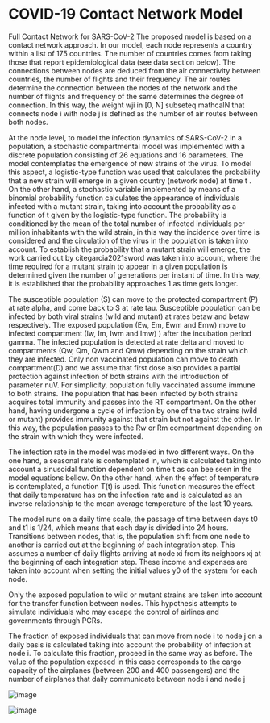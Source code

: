 # COVID-19 Contact Network Model
Full Contact Network for SARS-CoV-2 
The proposed model is based on a contact network approach. In our model, each node represents a country within a list of 175 countries. The number of countries comes from taking those that report epidemiological data (see data section below). The connections between nodes are deduced from the air connectivity between countries, the number of flights and their frequency. The air routes determine the connection between the nodes of the network and the number of flights and frequency of the same determines the degree of connection. In this way, the weight wji in [0, N] subseteq  mathcalN that connects node i with node j is defined as the number of air routes between both nodes. 

At the node level, to model the infection dynamics of SARS-CoV-2 in a population, a stochastic compartmental model was implemented with a discrete population consisting of 26 equations and 16 parameters. The model contemplates the emergence of new strains of the virus. To model this aspect, a logistic-type function was used that calculates the probability that a new strain will emerge in a given country (network node) at time t . On the other hand, a stochastic variable implemented by means of a binomial probability function calculates the appearance of individuals infected with a mutant strain, taking into account the probability as a function of t given by the logistic-type function. The probability is conditioned by the mean of the total number of infected individuals per million inhabitants with the wild strain, in this way the incidence over time is considered and the circulation of the virus in the population is taken into account. To establish the probability that a mutant strain will emerge, the work carried out by citegarcia2021sword was taken into account, where the time required for a mutant strain to appear in a given population is determined given the number of generations per instant of time. In this way, it is established that the probability approaches 1 as time gets longer. 


The susceptible population (S) can move to the protected compartment (P) at rate alpha, and come back to S at rate tau. Susceptible population can be infected by both viral strains (wild and mutant) at rates betaw and betaw respectively. The exposed population (Ew, Em, Ewm and Emw) move to infected compartment (Iw, Im, Iwm and Imw) ) after the incubation period gamma. The infected population is detected at rate delta and moved to compartments (Qw, Qm, Qwm and Qmw) depending on the strain which they are infected. Only non vaccinated population can move to death compartment(D) and we assume that first dose also provides a partial protection against infection of both strains with the introduction of parameter nuV. For simplicity, population fully vaccinated assume immune to both strains. The population that has been infected by both strains acquires total immunity and passes into the RT compartment. On the other hand, having undergone a cycle of infection by one of the two strains (wild or mutant) provides immunity against that strain but not against the other. In this way, the population passes to the Rw or Rm compartment depending on the strain with which they were infected.

The infection rate in the model was modeled in two different ways. On the one hand, a seasonal rate is contemplated in, which is calculated taking into account a sinusoidal function dependent on time t as can bee seen in the model equations bellow. On the other hand, when the effect of temperature is contemplated, a function T(t) is used. This function measures the effect that daily temperature has on the infection rate and is calculated as an inverse relationship to the mean average temperature of the last 10 years.

The model runs on a daily time scale, the passage of time between days t0 and t1 is 1/24, which means that each day is divided into 24 hours. Transitions between nodes, that is, the population shift from one node to another is carried out at the beginning of each integration step. This assumes a number of daily flights arriving at node xi from its neighbors xj at the beginning of each integration step. These income and expenses are taken into account when setting the initial values y0 of the system for each node. 

Only the exposed population to wild or mutant strains are taken into account for the transfer function between nodes. This hypothesis attempts to simulate individuals who may escape the control of airlines and governments through PCRs.

The fraction of exposed individuals that can move from node i to node j on a daily basis is calculated taking into account the probability of infection at node i. To calculate this fraction, proceed in the same way as before. The value of the population exposed in this case corresponds to the cargo capacity of the airplanes (between 200 and 400 passengers) and the number of airplanes that daily communicate between node i and node j

![image](https://user-images.githubusercontent.com/11065899/119636711-305e2900-be15-11eb-9074-72f572a74daa.png)

![image](https://user-images.githubusercontent.com/11065899/119636765-40760880-be15-11eb-9a4f-7a3c8721b0ea.png)
